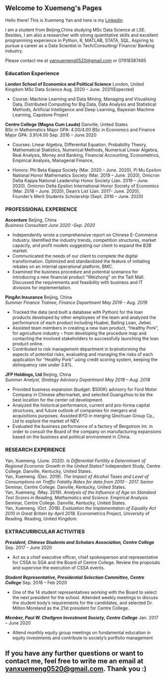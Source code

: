 ## Welcome to Xuemeng's Pages

Hello there! This is Xuemeng Yan and here is my [Linkedin](https://www.linkedin.com/in/xuemeng-yan-524045139/). 

I am a student from Beijing,China studying MSc Data Science at LSE. Besides, I am also a researcher with strong quantitative skills and excellent programming experience in Python, R, MATLAB, STATA, SQL. Aspiring to pursue a career as a Data Scientist in Tech/Consulting/ Finance/ Banking industry.

Please contact me at yanxuemeng0520@gmail.com or 07918387485


### Education Experience

**London School of Economics and Political Science**                                                                                         London, United Kingdom
MSc Data Science                                                                                                                   Aug. 2020 – June. 2021(Expected)

- Course:
Machine Learning and Data Mining,
Managing and Visualising Data,
Distributed Computing for Big Data,
Data Analysis and Statistical Methods,
Artificial Intelligence and Deep Learning,
Bayesian Machine Learning,
Capstone Project

**Centre College (Magna Cum Laude)**                                                                                                      Danville, United States\
BSc in Mathematics Major GPA: 4.00/4.00 
BSc in Economics and Finance Major GPA: 3.91/4.00                                                                                             Sep. 2016 – June 2020
- Courses: 
Linear Algebra,
Differential Equation,
Probability Theory,
Mathematical Statistics,
Numerical Methods,
Numerical Linear Algebra,
Real Analysis,
Money and Banking,
Financial Accounting,
Econometrics,
Empirical Analysis,
Managerial Finance,

- Honors: Phi Beta Kappa Society (Mar. 2020 – June. 2020), Pi Mu Epsilon National Honor Mathematics Society (Mar. 2019 – June. 2020), Omicron Delta Kappa National Leadership Honor Society (Jan. 2019 – June. 2020), Omicron Delta Epsilon International Honor Society of Economics (Mar. 2018 – June. 2020), Dean’s List (Jan. 2017- June. 2020), Founder’s Merit Students Scholarship (Sept. 2016 – June. 2020)


### PROFESSIONAL EXPERIENCE

**Accenture**                                                                                                                                      Beijing, China\
*Business Consultant                                                                                                                          June 2020 –Sep. 2020*
* Independently wrote a comprehensive report on Chinese E-Commerce Industry. Identified the industry trends,
competition structures, market capacity, and profit models suggesting our client to expand the B2B market.
* Communicated the needs of our client to complete the digital transformation. Optimized and standardized the feature
of initiating rebates on an internal operational platform, BMC.
* Examined the business procedure and potential scenarios for introducing a new financial product “Weizhong” on the
Taili Mall. Discussed the requirements and feasibility with business and IT divisions for implementation.

**PingAn Insurance**                                                                                                                              Beijing, China\
*Summer Finance Trainee, Finance Department                                                                                                   May 2019 – Aug. 2019*
* Tracked the data (and built a database with Python) for the loan products developed by other employees of the team
and analyzed the performance of each product including Huabei, Bailing Loan, Jiebei.
* Assisted team members in creating a new loan product, “Healthy Pork”, for agriculture industry – from developing the
procedure map and contacting the involved stakeholders to successfully launching the loan product online.
* Contributed to risk management department in brainstorming the aspects of potential risks, evaluating and managing the risks of each application for “Healthy Pork” using credit scoring system, keeping the delinquency rate under 3.8%.
 
**JFP Holdings, Ltd**                                                                                                                             Beijing, China\
*Summer Analyst, Strategy Advisory Department                                                                                                 May 2018 – Aug. 2018*
* Provided business expansion (budget: $500K) advisory for Ford Motor Company in Chinese aftermarket, and selected Guangzhou to be the best location for the center od development.
* Analyzed the historical performance, current and pro-forma capital structures, and future outlook of companies for mergers and acquisitions purposes. Assisted BYD in merging Qinchuan Group Cp., Ltd to explore the market of NEV.
* Evaluated the business performance of a factory of Bergstrom Int. in order to consult the Board of the company on manufacturing expansions based on the business and political environment in China.


### RESEARCH EXPERIENCE
Yan, Xuemeng. (June. 2020). *Is Differential Fertility a Determinant of Regional Economic Growth in the United States?* Independent Study, Centre College. Danville, Kentucky, United States.\
Yan, Xuemeng. (Dec. 2019). *The Impact of Alcohol Taxes and Level of Consumptions on Traffic Fatality Rates for data from 2010 - 2017.* Senior Seminar, Centre College. Danville, Kentucky, United States.\
Yan, Xuemeng. (May. 2019). *Analysis of the Influence of Age on Standard Test Scores in Reading, Mathematics and Science.* Empirical Analysis Seminar, Centre College. Danville, Kentucky, United States.\
Yan, Xuemeng. (Oct. 2018). *Evaluation the Implementation of Equality Act 2010 in Great Britain by April 2018.* Econometrics Project, University of Reading. Reading, United Kingdom.

### EXTRACURRICULAR ACTIVITIES
***President, Chinese Students and Scholars Association, Centre College***                                                                     Sep. 2017 – June 2020
* Act as a chief executive officer, chief spokesperson and representative for CSSA to SGA and the Board of Centre College. Review the proposals and supervise the execution of CSSA events.

***Student Representative, Presidential Selection Committee, Centre College***                                                                  Sep. 2018 – Feb 2020
* One of the 14 student representatives working with the Board to select the next president for the school. Attended
weekly meetings to discuss the student body’s requirements for the candidates, and selected Dr. Milton Moreland as
the 21st president for Centre College.

***Member, Paul W. Chellgren Investment Society, Centre College***                                                                             Jan. 2017 – June 2020
* Attend monthly equity group meetings on fundamental education in equity investments and contribute to society’s portfolio management

## If you have any further questions or want to contact me, feel free to write me an email at yanxuemeng0520@gmail.com. Thank you :)
